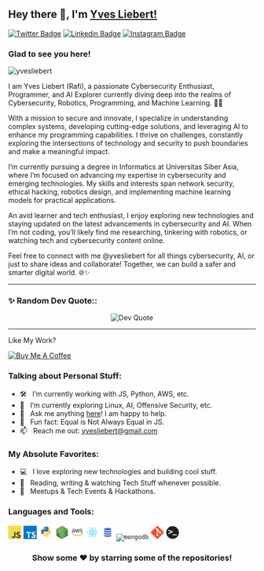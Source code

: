 ## Hey there 👋, I'm [Yves Liebert!](https://github.com/yvesliebert/)

[![Twitter Badge](https://img.shields.io/badge/-Twitter-00acee?style=flat-square&logo=Twitter&logoColor=white)](https://twitter.com/yvesliebert)
[![Linkedin Badge](https://img.shields.io/badge/-LinkedIn-0e76a8?style=flat-square&logo=Linkedin&logoColor=white)](https://linkedin.com/in/m-rafi-akbr)
[![Instagram Badge](https://img.shields.io/badge/-Instagram-e4405f?style=flat-square&logo=Instagram&logoColor=white)](https://instagram.com/rafiakbrr/)

### Glad to see you here! 
<p align="left"> <img src="https://komarev.com/ghpvc/?username=yvesliebert&label=Profile%20views&color=0e75b6&style=flat" alt="yvesliebert" /> </p>
I am Yves Liebert (Rafi), a passionate Cybersecurity Enthusiast, Programmer, and AI Explorer currently diving deep into the realms of Cybersecurity, Robotics, Programming, and Machine Learning. 🔐🤖

With a mission to secure and innovate, I specialize in understanding complex systems, developing cutting-edge solutions, and leveraging AI to enhance my programming capabilities. I thrive on challenges, constantly exploring the intersections of technology and security to push boundaries and make a meaningful impact.

I’m currently pursuing a degree in Informatics at Universitas Siber Asia, where I’m focused on advancing my expertise in cybersecurity and emerging technologies. My skills and interests span network security, ethical hacking, robotics design, and implementing machine learning models for practical applications.

An avid learner and tech enthusiast, I enjoy exploring new technologies and staying updated on the latest advancements in cybersecurity and AI. When I’m not coding, you’ll likely find me researching, tinkering with robotics, or watching tech and cybersecurity content online.

Feel free to connect with me @yvesliebert for all things cybersecurity, AI, or just to share ideas and collaborate! Together, we can build a safer and smarter digital world. 🌐✨


<hr>
<h3 align="left">✨ Random Dev Quote::</h3>
<p align="center">
  <img src="https://quotes-github-readme.vercel.app/api?type=horizontal&theme=dark" alt="Dev Quote" />
</p>
<hr>

Like My Work?

<a href="https://www.buymeacoffee.com/yvesliebert" target="_blank"><img src="https://cdn.buymeacoffee.com/buttons/v2/default-yellow.png" alt="Buy Me A Coffee" height="60px" width="217px" ></a>

### Talking about Personal Stuff:

- 🛠 &nbsp; I’m currently working with JS, Python, AWS, etc.
- 🚀 &nbsp; I’m currently exploring Linux, AI, Offensive Security, etc.
- 💬 &nbsp; Ask me anything [here](https://github.com/yvesliebert/yvesliebert/issues/2)! I am happy to help.
- 👾 &nbsp; Fun fact: Equal is Not Always Equal in JS.
- 📫 &nbsp; Reach me out: yvesliebert@gmail.com

### My Absolute Favorites:

- 💻 &nbsp; I love exploring new technologies and building cool stuff.
- 📰 &nbsp; Reading, writing & watching Tech Stuff whenever possible.
- 🍕 &nbsp; Meetups & Tech Events & Hackathons.

### Languages and Tools:

<code><img height="27" src="https://raw.githubusercontent.com/github/explore/80688e429a7d4ef2fca1e82350fe8e3517d3494d/topics/javascript/javascript.png" alt="javascript"></code>
<code><img height="27" src="https://raw.githubusercontent.com/github/explore/80688e429a7d4ef2fca1e82350fe8e3517d3494d/topics/typescript/typescript.png" alt="typescript"></code>
<code><img height="30" src="https://raw.githubusercontent.com/github/explore/80688e429a7d4ef2fca1e82350fe8e3517d3494d/topics/python/python.png" alt="python"></code>
<code><img height="27" src="https://raw.githubusercontent.com/github/explore/80688e429a7d4ef2fca1e82350fe8e3517d3494d/topics/nodejs/nodejs.png" alt="nodejs"></code>
<code><img height="27" src="https://raw.githubusercontent.com/github/explore/80688e429a7d4ef2fca1e82350fe8e3517d3494d/topics/aws/aws.png" alt="aws"></code>
<code><img height="27" src="https://raw.githubusercontent.com/github/explore/80688e429a7d4ef2fca1e82350fe8e3517d3494d/topics/react/react.png" alt="react"></code>
<code><img height="27" src="https://raw.githubusercontent.com/github/explore/80688e429a7d4ef2fca1e82350fe8e3517d3494d/topics/sql/sql.png" alt="sql"></code>
<code><img height="27" src="https://encrypted-tbn0.gstatic.com/images?q=tbn%3AANd9GcSTTzPAw-55ssm1Im594xYZ9eRQu2JylrkYLg&usqp=CAU" alt="mongodb"></code>
<code><img height="27" src="https://raw.githubusercontent.com/devicons/devicon/master/icons/git/git-original.svg" alt="git"></code>
<code><img height="27" src="https://raw.githubusercontent.com/github/explore/80688e429a7d4ef2fca1e82350fe8e3517d3494d/topics/terminal/terminal.png" alt="terminal"></code>

<div align="center">

### Show some ❤️ by starring some of the repositories!

</div>
